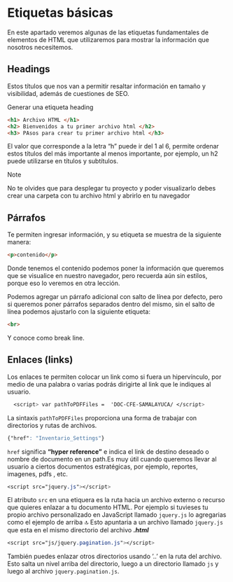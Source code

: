 # Etiquetas básicas

En este apartado veremos algunas de las etiquetas fundamentales de elementos de HTML que utilizaremos para mostrar la información que nosotros necesitemos.

## Headings
Estos títulos que nos van a permitir resaltar información en tamaño y visibilidad, además de cuestiones de SEO.  

Generar una etiqueta heading 
~~~html
<h1> Archivo HTML </h1>
<h2> Bienvenidos a tu primer archivo html </h2>
<h3> PAsos para crear tu primer archivo html </h3>
~~~
El valor que corresponde a la letra “h” puede ir del 1 al 6, permite ordenar estos títulos del más importante al menos importante, por ejemplo, un h2 puede utilizarse en títulos y subtítulos.

>[!Note]
> No te olvides que para desplegar tu proyecto y poder visualizarlo debes crear una carpeta con tu archivo html y abrirlo en tu navegador

## Párrafos 
Te permiten ingresar información, y su etiqueta se muestra de la siguiente manera: 
~~~html
<p>contenido</p> 
~~~

Donde tenemos el contenido podemos poner la información que queremos que se visualice en nuestro navegador, pero recuerda aún sin estilos, porque eso lo veremos en otra lección. 

Podemos agregar un párrafo adicional con salto de línea por defecto, pero si queremos poner párrafos separados dentro del mismo, sin el salto de línea podemos ajustarlo con la siguiente etiqueta:
~~~html
<br>
~~~ 
Y conoce como break line. 

## Enlaces (links)
Los enlaces te permiten colocar un link como si fuera un hipervínculo, por medio de una palabra o varias podrás dirigirte al link que le indiques al usuario. 
~~~css
  <script> var pathToPDFFiles =  'DOC-CFE-SAMALAYUCA/ </script>
~~~
La sintaxis ```pathToPDFFiles``` proporciona una forma de trabajar con directorios y rutas de archivos.

~~~css
{"href": "Inventario_Settings"}
~~~
```href``` significa **“hyper reference”** e indica el link de destino deseado o nombre de documento en un path.Es muy útil cuando queremos llevar al usuario a ciertos documentos estratégicas, por ejemplo, reportes, imagenes, pdfs , etc. 

~~~css
<script src="jquery.js"></script>
~~~
El atributo ```src``` en una etiquera es la ruta hacia un archivo externo o recurso que quieres enlazar a tu documento HTML. Por ejemplo si tuvieses tu propio archivo personalizado en JavaScript llamado ```jquery.js``` lo agregarias como el ejemplo de arriba 🔝
Esto apuntaria a un archivo llamado ```jquery.js``` que esta en el mismo directorio del archivo ***.html*** 

~~~css
<script src="js/jquery.pagination.js"></script>
~~~

También puedes enlazar otros directorios usando ’..’ en la ruta del archivo. Esto salta un nivel arriba del directorio, luego a un directorio llamado ```js``` y luego al archivo ```jquery.pagination.js```.
